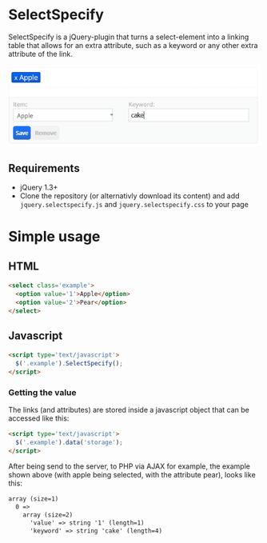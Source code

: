 # SelectSpecify
SelectSpecify is a jQuery-plugin that turns a select-element into a linking table that allows for an extra attribute, such as a keyword or any other extra attribute of the link.

![](https://github.com/blekerfeld/SelectSpecify/blob/master/docs/images/image1.PNG?raw=true)

## Requirements
* jQuery 1.3+
* Clone the repository (or alternativly download its content) and add `jquery.selectspecify.js` and `jquery.selectspecify.css` to your page

# Simple usage

## HTML

```html
<select class='example'>
  <option value='1'>Apple</option>
  <option value='2'>Pear</option>
</select>
```

## Javascript

```html
<script type='text/javascript'>
  $('.example').SelectSpecify();
</script>
```

### Getting the value

The links (and attributes) are stored inside a javascript object that can be accessed like this:

```html
<script type='text/javascript'>
  $('.example').data('storage');
</script>
```
After being send to the server, to PHP via AJAX for example, the example shown above (with apple being selected, with the attribute pear), looks like this:

```
array (size=1)
  0 => 
    array (size=2)
      'value' => string '1' (length=1)
      'keyword' => string 'cake' (length=4)
```
